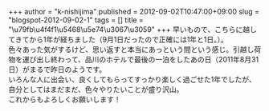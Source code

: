 +++
author = "k-nishijima"
published = 2012-09-02T10:47:00+09:00
slug = "blogspot-2012-09-02-1"
tags = []
title = "\u79fb\u4f4f1\u5468\u5e74\u3067\u3059"
+++
早いもので、こちらに越してきてから1年が経ちました（9月1日だったので正確には1年と1日。）。  
色々あった気がするけど、思い返すと本当にあっという間という感じ。引越し荷物を運び出し終わって、品川のホテルで最後の一泊をしたあの日（2011年8月31日）がまるで昨日のようです。  
いろんな人に出会い、良くしてもらってすっかり楽しく過ごせた1年でしたが、自分としてはまだまだ、色々やりたいことが盛り沢山。  
これからもよろしくお願いします！
